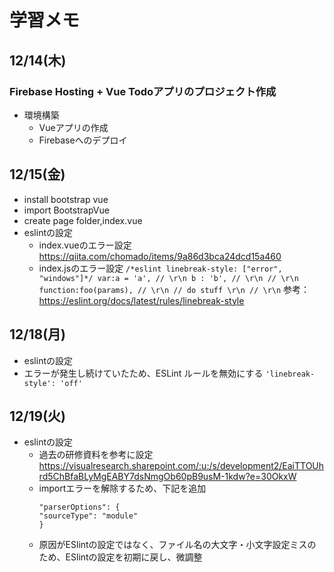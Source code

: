 # 学習メモ

## 12/14(木)
### Firebase Hosting + Vue Todoアプリのプロジェクト作成
- 環境構築
  - Vueアプリの作成
  - Firebaseへのデプロイ

## 12/15(金)
- install bootstrap vue
- import BootstrapVue
- create page folder,index.vue
- eslintの設定
  - index.vueのエラー設定
    https://qiita.com/chomado/items/9a86d3bca24dcd15a460
  - index.jsのエラー設定
    ``
    /*eslint linebreak-style: ["error", "windows"]*/
    var:a = 'a', // \r\n
    b : 'b', // \r\n
    // \r\n
    function:foo(params), // \r\n
      // do stuff \r\n
      // \r\n
    ``
    参考：https://eslint.org/docs/latest/rules/linebreak-style

## 12/18(月)
- eslintの設定
 - エラーが発生し続けていたため、ESLint ルールを無効にする
  ``` 'linebreak-style': 'off' ```

## 12/19(火)
- eslintの設定
  - 過去の研修資料を参考に設定
    https://visualresearch.sharepoint.com/:u:/s/development2/EaiTTOUhrd5ChBfaBLyMgEABY7dsNmgOb60pB9usM-1kdw?e=30OkxW
  - importエラーを解除するため、下記を追加
    ```
    "parserOptions": {
    "sourceType": "module"
    }
    ```
  - 原因がESlintの設定ではなく、ファイル名の大文字・小文字設定ミスのため、ESlintの設定を初期に戻し、微調整
